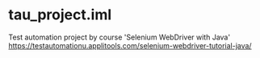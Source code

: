 # tau_project.iml
Test automation project by course 'Selenium WebDriver with Java'
https://testautomationu.applitools.com/selenium-webdriver-tutorial-java/
